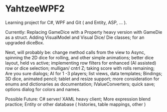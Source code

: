 # YahtzeeWPF2
Learning project for C#, WPF and Git ( and Entity, ASP, ... ).

Currently:
Replacing GameDice with a Property heavy version with GameDie as a struct. 
Adding VisualModel and Visual Dice/ Die classes; for an upgraded diceBox.

Next, will probably be: change method calls from the view to Async, spinning the 2D dice for rolling, and other simple animations; 
better dice layout, held vs active; implementing row filters for enhanced (AI assisted) row or dice selection; mulligan/ cntrl Z; 
taking score with rolls remaining; Are you sure dialogs; AI for 1 -3 players; list views, data templates; Bindings; 3D dice, 
animated pencil; tablet and resize support; more consideration for enums and dictionaries as documentation; IValueConverters; 
quick save; options dialog for colors and names.

Possible Future: C# server/ XAML heavy client; More expression blend practice; Entity or other database 
( histories, table mappings, other )
  
  
